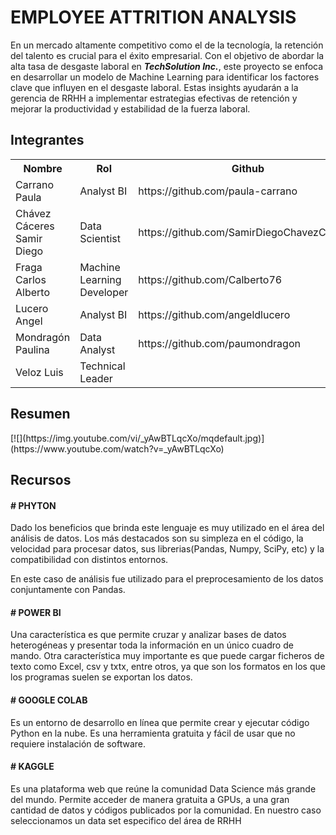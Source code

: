 
# EMPLOYEE ATTRITION ANALYSIS

En un mercado altamente competitivo como el de la tecnología, la retención del talento es crucial para el éxito empresarial. Con el objetivo de abordar la alta tasa de desgaste laboral en **_TechSolution Inc._**, este proyecto se enfoca en desarrollar un modelo de Machine Learning para identificar los factores clave que influyen en el desgaste laboral. Estas insights ayudarán a la gerencia de RRHH a implementar estrategias efectivas de retención y mejorar la productividad y estabilidad de la fuerza laboral.

<h2> Integrantes</h2>
<table align="center">
<tr>
<th>Nombre</th>
<th>Rol</th>
<th>Github</th>
</tr>
  <tr>
    <td>Carrano Paula</td>
    <td>Analyst BI</td>
    <td>https://github.com/paula-carrano</td>
  </tr>
  <tr>
    <td>Chávez Cáceres Samir Diego </td>
    <td>Data Scientist</td>
    <td>https://github.com/SamirDiegoChavezCaceres</td>
  </tr>
  <tr>
    <td>Fraga Carlos Alberto</td>
    <td>Machine Learning Developer</td>
    <td>https://github.com/Calberto76</td>
  </tr>
  <tr>
    <td>Lucero Angel</td>
    <td>Analyst BI</td>
    <td>https://github.com/angeldlucero</td>
  </tr>
  <tr>
    <td>Mondragón Paulina</td>
    <td>Data Analyst</td>
    <td>https://github.com/paumondragon</td>
  </tr
    <tr>
    <td>Veloz Luis</td>
    <td>Technical Leader</td>
    <td></td>
  </tr>
</table>

<h2>Resumen </h2>
[![](https://img.youtube.com/vi/_yAwBTLqcXo/mqdefault.jpg)](https://www.youtube.com/watch?v=_yAwBTLqcXo)

  
<h2> Recursos</h2>
  <h4> # PHYTON</h4>
  <p>Dado los beneficios que brinda este lenguaje es muy utilizado en el área del análisis de datos. Los más destacados son su simpleza en el código, la velocidad para procesar datos,
sus librerias(Pandas, Numpy, SciPy, etc) y la compatibilidad con distintos entornos. </p>
<p>En este caso de análisis fue utilizado para el preprocesamiento de los datos conjuntamente con Pandas.</p>

  <h4> # POWER BI</h4>
  <p>Una característica es que permite cruzar y analizar bases de datos heterogéneas y presentar toda la información en un único cuadro de mando. Otra característica muy importante es que puede cargar ficheros de texto como Excel, csv y txtx, entre otros, ya que son los formatos en los que los programas suelen se exportan los datos.</p>
  
  <h4> # GOOGLE COLAB </h4>
  <p> Es un entorno de desarrollo en línea que permite crear y ejecutar código Python en la nube. Es una herramienta gratuita y fácil de usar que no requiere instalación de software.</p>

  <h4> # KAGGLE</h4>
  <p>Es una plataforma web que reúne la comunidad Data Science más grande del mundo. Permite acceder de manera gratuita a GPUs, a una gran cantidad de datos y códigos publicados por la comunidad. En nuestro caso seleccionamos un data set especifico del área de RRHH</p>
